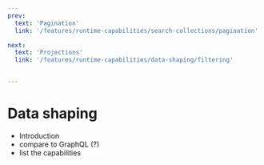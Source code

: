 ```yaml
---
prev:
  text: 'Pagination'
  link: '/features/runtime-capabilities/search-collections/pagination'

next:
  text: 'Projections'
  link: '/features/runtime-capabilities/data-shaping/filtering'


---
```

# Data shaping

* Introduction
* compare to GraphQL (?)
* list the capabilities


